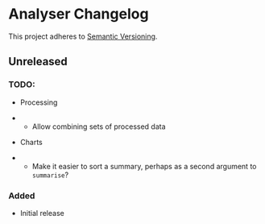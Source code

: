 # Analyser Changelog

This project adheres to [Semantic Versioning](https://semver.org/spec/v2.0.0.html).

## Unreleased

### TODO:

* Processing
* * Allow combining sets of processed data

* Charts
* * Make it easier to sort a summary, perhaps as a second argument to `summarise`?

### Added

* Initial release
